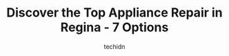 ---
layout: ampstory
image: https://i0.wp.com/www.auto.or.id/wp-content/uploads/2023/06/shaughnessy-appliance-service-ltd-regina-0-regina-1686325152.jpeg?resize=640,853
author: techidn
featured: false
description: Regina, Saskatchewan, Canada is a haven for Appliance Repair enthusiasts, boasting an impressive array of 7 top-notch establishments. Whether youre a seasoned connoisseur or simply curious 
title: Discover the Top Appliance Repair in Regina - 7 Options
cover:
   title: Discover the Top Appliance Repair in Regina - 7 Options
   subtitle: AUTO.OR.ID
   background: https://www.auto.or.id/wp-content/uploads/2023/06/shaughnessy-appliance-service-ltd-regina-0-regina-1686325152.jpeg

pages: 
 - layout: thirds
   top: <h1>#1 Family Plumbing and Heating Inc</h1>
   bottom: "<p>We called to install a water line to our new fridge. Jeremy was prompt, professional, and very helpful. He not only did a great job, he described everything he was doing </p>"
   background: https://www.auto.or.id/wp-content/uploads/2023/06/shaughnessy-appliance-service-ltd-regina-1-regina-1686325154.jpeg
   backgroundblur: true
 - layout: thirds
   top: <h1>#2 Shaughnessy Appliance Service Ltd - Regina</h1>
   bottom: "<p>1801 Park St, Regina, SK S4N 2G4, Canada</p>"
   background: https://www.auto.or.id/wp-content/uploads/2023/06/shaughnessy-appliance-service-ltd-regina-2-regina-1686325154.jpeg
   cta:
      link: https://www.auto.or.id/discover-the-top-appliance-repair-in-regina-7-options/
      text: Discover the Top Appliance Repair in Regina - 7 Options
 - layout: thirds
   top: <h1>#3 Budget Plumbing, Heating & Air Conditioning Ltd</h1>
   bottom: "<p>144 5 Ave E, Regina, SK S4N 5A1, Canada</p>"
   background: https://images.unsplash.com/photo-1617498115469-2a7ee098a575?ixlib=rb-4.0.3&ixid=MnwxMjA3fDB8MHxwaG90by1wYWdlfHx8fGVufDB8fHx8&auto=format&fit=crop&w=640&h=853&q=80
   cta:
      link: https://www.auto.or.id/discover-the-top-appliance-repair-in-regina-7-options/
      text: Discover the Top Appliance Repair in Regina - 7 Options
 - layout: thirds
   top: <h1>#4 Re-Appliable Parts Inc</h1>
   bottom: "<p>124 Dewdney Ave E, Regina, SK S4N 4G2, Canada</p>"
   background: https://images.unsplash.com/photo-1610998342124-c4fcba4cf4bf?ixlib=rb-4.0.3&ixid=MnwxMjA3fDB8MHxwaG90by1wYWdlfHx8fGVufDB8fHx8&auto=format&fit=crop&w=640&h=853&q=80
   cta:
      link: https://www.auto.or.id/discover-the-top-appliance-repair-in-regina-7-options/
      text: Discover the Top Appliance Repair in Regina - 7 Options
 - layout: thirds
   top: <h1>#5 DK Electronics Inc</h1>
   bottom: "<p>1743 Mcara St, Regina, SK S4N 6H5, Canada</p>"
   background: https://images.unsplash.com/photo-1533416784636-2b0ccfea6b97?ixlib=rb-4.0.3&ixid=MnwxMjA3fDB8MHxwaG90by1wYWdlfHx8fGVufDB8fHx8&auto=format&fit=crop&w=640&h=853&q=80
   cta:
      link: https://www.auto.or.id/discover-the-top-appliance-repair-in-regina-7-options/
      text: Discover the Top Appliance Repair in Regina - 7 Options
 - layout: thirds
   top: <h1>#6 Appliance Repair Expert of Regina</h1>
   bottom: "<p>1965 Broad St Suite 25, Regina, SK S4P 1Y1, Canada</p>"
   background: https://images.unsplash.com/photo-1546750921-ce6cc9add92f?ixlib=rb-4.0.3&ixid=MnwxMjA3fDB8MHxwaG90by1wYWdlfHx8fGVufDB8fHx8&auto=format&fit=crop&w=640&h=853&q=80
   cta:
      link: https://www.auto.or.id/discover-the-top-appliance-repair-in-regina-7-options/
      text: Discover the Top Appliance Repair in Regina - 7 Options
 - layout: thirds
   top: <h1>#7 SMS Appliances Regina</h1>
   bottom: "<p>1575 Park St, Regina, SK S4N 2E9, Canada</p>"
   background: https://images.unsplash.com/photo-1637005218692-a7e234ffcbf4?ixlib=rb-4.0.3&ixid=MnwxMjA3fDB8MHxwaG90by1wYWdlfHx8fGVufDB8fHx8&auto=format&fit=crop&w=640&h=853&q=80
   cta:
      link: https://www.auto.or.id/discover-the-top-appliance-repair-in-regina-7-options/
      text: Discover the Top Appliance Repair in Regina - 7 Options
 - layout: thirds
   middle: Continue reading...
   background: https://images.unsplash.com/photo-1610684003787-d6a8c36b8547?ixlib=rb-4.0.3&ixid=MnwxMjA3fDB8MHxwaG90by1wYWdlfHx8fGVufDB8fHx8&auto=format&fit=crop&w=640&h=853&q=80
   cta:
      link: https://www.auto.or.id/discover-the-top-appliance-repair-in-regina-7-options/
      text: Discover the Top Appliance Repair in Regina - 7 Options

---